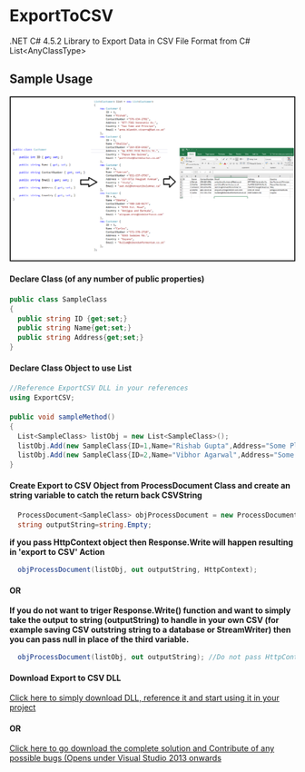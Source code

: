 # ExportToCSV
.NET C# 4.5.2 Library to Export Data in CSV File Format from C# List\<AnyClassType>
## Sample Usage

![Snapshot Overview of the Process](https://raw.githubusercontent.com/vibs2006/ExportToCSV/master/ExportCSV/icons/Snapshot.png)

#### Declare Class (of any number of public properties)
```C#
public class SampleClass
{
  public string ID {get;set;}
  public string Name{get;set;}
  public string Address{get;set;}
}
```
#### Declare Class Object to use List
```C#
//Reference ExportCSV DLL in your references
using ExportCSV; 

public void sampleMethod()
{
  List<SampleClass> listObj = new List<SampleClass>();
  listObj.Add(new SampleClass{ID=1,Name="Rishab Gupta",Address="Some Place, Delhi"});
  listObj.Add(new SampleClass{ID=2,Name="Vibhor Agarwal",Address="Some New Place, Mumbai"});
}
```

#### Create Export to CSV Object from ProcessDocument Class and create an string variable to catch the return back CSVString
```C#  
  ProcessDocument<SampleClass> objProcessDocument = new ProcessDocument<SampleClass>();
  string outputString=string.Empty;
``` 
**if you pass HttpContext object then Response.Write will happen resulting in 'export to CSV' Action**
```C#
  objProcessDocument(listObj, out outputString, HttpContext); 
```
#### OR
**If you do not want to triger Response.Write() function and want to simply take the output to string (outputString) to handle in your own CSV (for example saving CSV outstring string to a database or StreamWriter) then you can pass null in place of the third variable.**
```C#
  objProcessDocument(listObj, out outputString); //Do not pass HttpContext to prevent trigger of Response.Write
```
#### Download Export to CSV DLL 
[Click here to simply download DLL, reference it and start using it in your project](https://github.com/vibs2006/ExportToCSV/blob/master/ExportCSV/bin/Debug/ExportCSV.dll?raw=true)
#### OR
[Click here to go download the complete solution and Contribute of any possible bugs (Opens under Visual Studio 2013 onwards](https://github.com/vibs2006/ExportToCSV)

